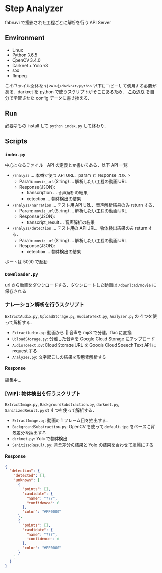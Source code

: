 # Step Analyzer

fabnavi で撮影された工程ごとに解析を行う API Server

## Environment

- Linux
- Python 3.6.5
- OpenCV 3.4.0
- Darknet + Yolo v3
- sox
- ffmpeg

このファイル全体を `${PATH}/darknet/python` 以下にコピーして使用する必要がある．darknet を python で使うスクリプトがそこにあるため．
[この辺り](https://github.com/pjreddie/darknet/blob/61c9d02ec461e30d55762ec7669d6a1d3c356fb2/python/darknet.py#L151) を自分で学習させた config データに書き換える．

## Run

必要なもの install して `python index.py` して終わり．

## Scripts

### `index.py`

中心となるファイル．API の定義とか書いてある．以下 API 一覧

- `/analyze` ... 本番で使う API URL．param と response は以下
  - Param: `movie_url`(String) ... 解析したい工程の動画 URL
  - Response(JSON):
    - transcription ... 音声解析の結果
    - detection ... 物体検出の結果
- `/analyze/narration` ... テスト用 API URL．音声解析結果のみ return する．
  - Param: `movie_url`(String) ... 解析したい工程の動画 URL
  - Response(JSON):
    - transcript_result ... 音声解析の結果
- `/analyze/detection` ... テスト用の API URL．物体検出結果のみ return する．
  - Param: `movie_url`(String) ... 解析したい工程の動画 URL
  - Response(JSON):
    - detection ... 物体検出の結果

ポートは 5000 で起動

### `Downloader.py`

url から動画をダウンロードする．ダウンロートした動画は `/download/movie` に保存される

### ナレーション解析を行うスクリプト

`ExtractAudio.py`, `UploadStorage.py`, `AudioToText.py`, `Analyzer.py` の 4 つを使って解析する．

- `ExtractAudio.py`: 動画から  音声を mp3 で分離，flac に変換
- `UploadStorage.py`: 分離した音声を Google Cloud Storage にアップロード
- `AudioToText.py`: Cloud Storage URL を Google Cloud Speech Text API に request する
- `Analyzer.py`: 文字起こしの結果を形態素解析する

#### Response

編集中...

### [WIP]: 物体検出を行うスクリプト

`ExtractImage.py`, `BackgroundSubstraction.py`, `darknet.py`, `SanitizedResult.py` の 4 つを使って解析する．

- `ExtractImage.py`: 動画の 1 フレーム目を抽出する．
- `BackgroundSubstraction.py`: OpenCV を使って `default.jpg` をベースに背景差分を抽出する
- `darknet.py`: Yolo で物体検出
- `SanitizedResult.py`: 背景差分の結果と Yolo の結果を合わせて綺麗にする

#### Response

```json
{
  "detection": {
    "detected": [],
    "unknown": [
      {
        "points": [],
        "candidate": {
          "name": "???",
          "confidence": 0
        },
        "color": "#FF0000"
      },
      {
        "points": [],
        "candidate": {
          "name": "???",
          "confidence": 0
        },
        "color": "#FF0000"
      }
    ]
  }
}
```

